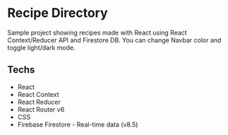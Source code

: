 # Recipe Directory

Sample project showing recipes made with React using React Context/Reducer API and Firestore DB. You can change Navbar color and toggle light/dark mode.

## Techs

- React
- React Context
- React Reducer
- React Router v6
- CSS
- Firebase Firestore - Real-time data (v8.5)
